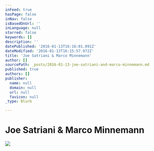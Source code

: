 ```yaml
---
inFeed: true
hasPage: false
inNav: false
isBasedOnUrl: ''
inLanguage: null
starred: false
keywords: []
description: ''
datePublished: '2016-01-13T16:16:01.091Z'
dateModified: '2016-01-13T16:15:57.972Z'
title: 'Joe Satriani & Marco Minnemann'
author: []
sourcePath: _posts/2016-01-13-joe-satriani-and-marco-minnemann.md
published: true
authors: []
publisher:
  name: null
  domain: null
  url: null
  favicon: null
_type: Blurb

---
```

# Joe Satriani & Marco Minnemann
![](https://the-grid-user-content.s3-us-west-2.amazonaws.com/63a94a9a-990e-4834-8211-9fe999bab3a7.jpg)